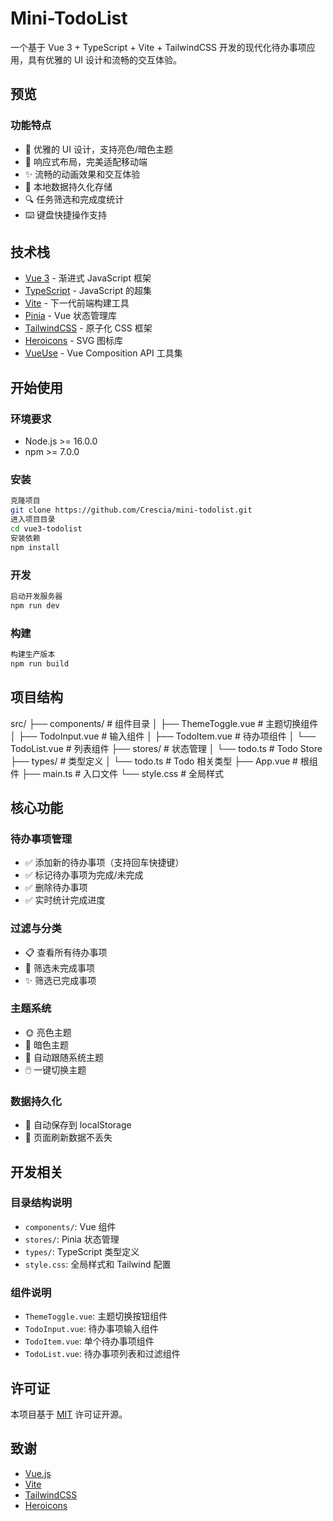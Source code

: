 # Mini-TodoList
一个基于 Vue 3 + TypeScript + Vite + TailwindCSS 开发的现代化待办事项应用，具有优雅的 UI 设计和流畅的交互体验。
## 预览
### 功能特点
- 🎨 优雅的 UI 设计，支持亮色/暗色主题
- 📱 响应式布局，完美适配移动端
- ✨ 流畅的动画效果和交互体验
- 💾 本地数据持久化存储
- 🔍 任务筛选和完成度统计
- ⌨️ 键盘快捷操作支持
## 技术栈
- [Vue 3](https://vuejs.org/) - 渐进式 JavaScript 框架
- [TypeScript](https://www.typescriptlang.org/) - JavaScript 的超集
- [Vite](https://vitejs.dev/) - 下一代前端构建工具
- [Pinia](https://pinia.vuejs.org/) - Vue 状态管理库
- [TailwindCSS](https://tailwindcss.com/) - 原子化 CSS 框架
- [Heroicons](https://heroicons.com/) - SVG 图标库
- [VueUse](https://vueuse.org/) - Vue Composition API 工具集
## 开始使用
### 环境要求
- Node.js >= 16.0.0
- npm >= 7.0.0
### 安装
```bash
克隆项目
git clone https://github.com/Crescia/mini-todolist.git
进入项目目录
cd vue3-todolist
安装依赖
npm install
```
### 开发
```bash
启动开发服务器
npm run dev
```
### 构建
```bash
构建生产版本
npm run build
```
## 项目结构
src/
├── components/ # 组件目录
│ ├── ThemeToggle.vue # 主题切换组件
│ ├── TodoInput.vue # 输入组件
│ ├── TodoItem.vue # 待办项组件
│ └── TodoList.vue # 列表组件
├── stores/ # 状态管理
│ └── todo.ts # Todo Store
├── types/ # 类型定义
│ └── todo.ts # Todo 相关类型
├── App.vue # 根组件
├── main.ts # 入口文件
└── style.css # 全局样式
## 核心功能
### 待办事项管理
- ✅ 添加新的待办事项（支持回车快捷键）
- ✅ 标记待办事项为完成/未完成
- ✅ 删除待办事项
- ✅ 实时统计完成进度
### 过滤与分类
- 📋 查看所有待办事项
- 🔄 筛选未完成事项
- ✨ 筛选已完成事项
### 主题系统
- 🌞 亮色主题
- 🌙 暗色主题
- 🔄 自动跟随系统主题
- 🖱️ 一键切换主题
### 数据持久化
- 💾 自动保存到 localStorage
- 🔄 页面刷新数据不丢失
## 开发相关
### 目录结构说明
- `components/`: Vue 组件
- `stores/`: Pinia 状态管理
- `types/`: TypeScript 类型定义
- `style.css`: 全局样式和 Tailwind 配置
### 组件说明
- `ThemeToggle.vue`: 主题切换按钮组件
- `TodoInput.vue`: 待办事项输入组件
- `TodoItem.vue`: 单个待办事项组件
- `TodoList.vue`: 待办事项列表和过滤组件
## 许可证
本项目基于 [MIT](LICENSE) 许可证开源。
## 致谢
- [Vue.js](https://vuejs.org/)
- [Vite](https://vitejs.dev/)
- [TailwindCSS](https://tailwindcss.com/)
- [Heroicons](https://heroicons.com/)
